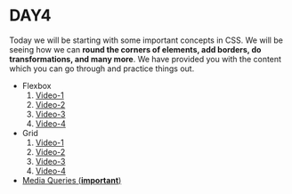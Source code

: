 # DAY4

Today we will be starting with some important concepts in CSS. We will be seeing how we can **round the corners of elements, add borders, do transformations, and many more**. We have provided you with the content which you can go through and practice things out.

* Flexbox
    1. [Video-1](https://drive.google.com/file/d/1GMZL7KryOnqdqJMxm7QxdlGqUKIKzH4r/view?usp=sharing)
    2. [Video-2](https://drive.google.com/file/d/1bZ1w-2D5N1RLU26BVypBKwV_uyFrab7R/view?usp=sharing)
    3. [Video-3](https://drive.google.com/file/d/1Y1nBwDKuAdTIzyOLVE4gOPNQg1fnE-Ru/view?usp=sharing)
    4. [Video-4](https://drive.google.com/file/d/12tjNHMjJejVlu-bRHprEDWJKgifn9Klb/view?usp=sharing)
* Grid
    1. [Video-1](https://drive.google.com/file/d/1ar9nlCkBEX_1q3XVQTLGvTHB7tsDVPnO/view?usp=sharing)
    2. [Video-2](https://drive.google.com/file/d/1BsWp_5SJFooyZ6DyIKgR8VZ8MFNbejPw/view?usp=sharing)
    3. [Video-3](https://drive.google.com/file/d/1I2TgCDgAJfvs8tlOEvr7BgKJcgECEpOb/view?usp=sharing)
    4. [Video-4](https://drive.google.com/file/d/1uElb3lqcwcSKEPCxHcJUThY59vS34iWt/view?usp=sharing)
* [Media Queries (**important**)](https://drive.google.com/file/d/1uElb3lqcwcSKEPCxHcJUThY59vS34iWt/view?usp=sharing)
